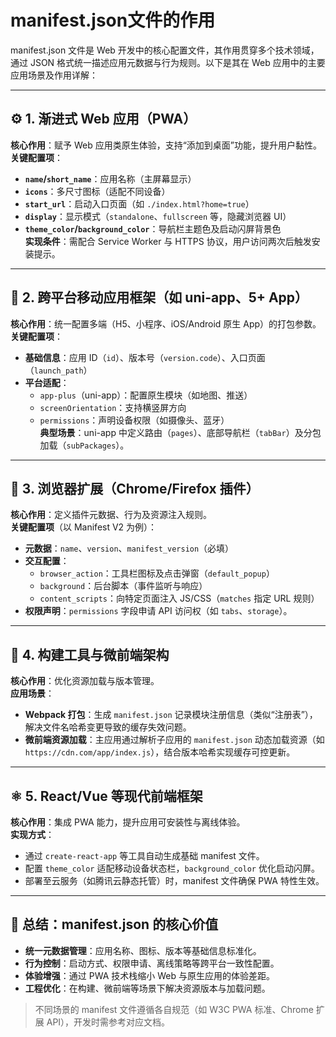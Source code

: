 # manifest.json文件的作用

manifest.json 文件是 Web 开发中的核心配置文件，其作用贯穿多个技术领域，通过 JSON 格式统一描述应用元数据与行为规则。以下是其在 Web 应用中的主要应用场景及作用详解：

---

## ⚙️ **1. 渐进式 Web 应用（PWA）**
**核心作用**：赋予 Web 应用类原生体验，支持“添加到桌面”功能，提升用户黏性。  
**关键配置项**：
- **`name`/`short_name`**：应用名称（主屏幕显示）
- **`icons`**：多尺寸图标（适配不同设备）
- **`start_url`**：启动入口页面（如 `./index.html?home=true`）
- **`display`**：显示模式（`standalone`、`fullscreen` 等，隐藏浏览器 UI）
- **`theme_color`/`background_color`**：导航栏主题色及启动闪屏背景色  
  **实现条件**：需配合 Service Worker 与 HTTPS 协议，用户访问两次后触发安装提示。

---

## 📱 **2. 跨平台移动应用框架（如 uni-app、5+ App）**
**核心作用**：统一配置多端（H5、小程序、iOS/Android 原生 App）的打包参数。  
**关键配置项**：
- **基础信息**：应用 ID（`id`）、版本号（`version.code`）、入口页面（`launch_path`）
- **平台适配**：
    - `app-plus`（uni-app）：配置原生模块（如地图、推送）
    - `screenOrientation`：支持横竖屏方向
    - `permissions`：声明设备权限（如摄像头、蓝牙）  
      **典型场景**：uni-app 中定义路由（`pages`）、底部导航栏（`tabBar`）及分包加载（`subPackages`）。

---

## 🧩 **3. 浏览器扩展（Chrome/Firefox 插件）**
**核心作用**：定义插件元数据、行为及资源注入规则。  
**关键配置项**（以 Manifest V2 为例）：
- **元数据**：`name`、`version`、`manifest_version`（必填）
- **交互配置**：
    - `browser_action`：工具栏图标及点击弹窗（`default_popup`）
    - `background`：后台脚本（事件监听与响应）
    - `content_scripts`：向特定页面注入 JS/CSS（`matches` 指定 URL 规则）
- **权限声明**：`permissions` 字段申请 API 访问权（如 `tabs`、`storage`）。

---

## 🧰 **4. 构建工具与微前端架构**
**核心作用**：优化资源加载与版本管理。  
**应用场景**：
- **Webpack 打包**：生成 `manifest.json` 记录模块注册信息（类似“注册表”），解决文件名哈希变更导致的缓存失效问题。
- **微前端资源加载**：主应用通过解析子应用的 `manifest.json` 动态加载资源（如 `https://cdn.com/app/index.js`），结合版本哈希实现缓存可控更新。

---

## ⚛️ **5. React/Vue 等现代前端框架**
**核心作用**：集成 PWA 能力，提升应用可安装性与离线体验。  
**实现方式**：
- 通过 `create-react-app` 等工具自动生成基础 manifest 文件。
- 配置 `theme_color` 适配移动设备状态栏，`background_color` 优化启动闪屏。
- 部署至云服务（如腾讯云静态托管）时，manifest 文件确保 PWA 特性生效。

---

## 💎 **总结：manifest.json 的核心价值**
- **统一元数据管理**：应用名称、图标、版本等基础信息标准化。
- **行为控制**：启动方式、权限申请、离线策略等跨平台一致性配置。
- **体验增强**：通过 PWA 技术栈缩小 Web 与原生应用的体验差距。
- **工程优化**：在构建、微前端等场景下解决资源版本与加载问题。

> 不同场景的 manifest 文件遵循各自规范（如 W3C PWA 标准、Chrome 扩展 API），开发时需参考对应文档。
